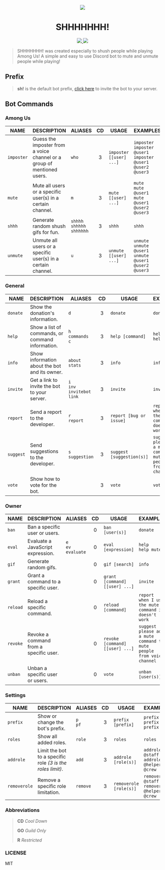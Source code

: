 <p align="center">
  <a href="https://top.gg/bot/761297770429939742">
    <img src="https://i.imgur.com/KFADw8K.png" />
  </a>
  <h1 align="center">SHHHHHHH!</h1>
</p>
<p align="center">
  <a href="https://paypal.me/shhhhhhhbot">
    <img src="https://img.shields.io/badge/PayPal-grey?style=flat-square&logo=paypal" />
  </a>
  <a href="https://www.patreon.com/shhhhhhh">
    <img src="https://img.shields.io/badge/Patreon-grey?style=flat-square&logo=patreon" />
  </a>
</p>

> SHHHHHHH! was created especially to shush people while playing Among Us! A simple and easy to use Discord bot to mute and unmute people while playing!



## Prefix

> **sh!** is the default bot prefix, [click here](https://discord.com/api/oauth2/authorize?client_id=761297770429939742&permissions=8&scope=bot) to invite the bot to your server.



## Bot Commands

### Among Us

| NAME       | DESCRIPTION                                                  | ALIASES                              |  CD  | USAGE                   | EXAMPLES                                                     |  GO  |  R   |
| ---------- | ------------------------------------------------------------ | ------------------------------------ | :--: | ----------------------- | ------------------------------------------------------------ | :--: | :--: |
| `imposter` | Guess the imposter from a voice channel or a group of mentioned users. | `who`                                |  3   | `imposter [[user] ...]` | `imposter`<br />`imposter @user1`<br />`imposter @user1 @user2 @user3` |  ✔️   |  ❌   |
| `mute`     | Mute all users or a specific user(s) in a certain channel.  | `m`                                  |  3   | `mute [[user] ...]`     | `mute`<br />`mute @user1`<br />`mute @user1 @user2 @user3`   |  ✔️   |  ❌   |
| `shhh`     | Generate random shush gifs for fun.                          | `shhhh`<br />`shhhhh`<br />`shhhhhh` |  3   | `shhh`                  | `shhh`                                                       |  ❌   |  ❌   |
| `unmute`   | Unmute all users or a specific user(s) in a certain channel. | `u`                                  |  3   | `unmute [[user] ...]`   | `unmute`<br />`unmute @user1`<br />`unmute @user1 @user2 @user3` |  ✔️   |  ❌   |



### General

| NAME      | DESCRIPTION                                       | ALIASES                                     |  CD  | USAGE                     | EXAMPLES                                                     |  GO  |  R   |
| --------- | ------------------------------------------------- | ------------------------------------------- | :--: | ------------------------- | ------------------------------------------------------------ | :--: | :--: |
| `donate`  | Show the donation's information.                  | `d`                                         |  3   | `donate`                  | `donate`                                                     |  ❌   |  ❌   |
| `help`    | Show a list of commands, or command information. | `h`<br />`commands`<br />`c`                |  3   | `help [command]`          | `help`<br />`help mute`                                      |  ❌   |  ❌   |
| `info`    | Show information about the bot and its owner.    | `about`<br />`stats`                        |  3   | `info`                    | `info`                                                       |  ❌   |  ❌   |
| `invite`  | Get a link to invite the bot to your server.      | `i`<br />`inv`<br />`invitebot`<br />`link` |  3   | `invite`                  | `invite`                                                     |  ❌   |  ❌   |
| `report`  | Send a report to the developer.                  | `r`<br />`report`                           |  3   | `report [bug or issue]`   | `report when I use the mute command it doesn't work`         |  ❌   |  ❌   |
| `suggest` | Send suggestions to the developer.               | `s`<br />`suggestion`                       |  3   | `suggest [suggestion(s)]` | `suggest please add a mute command to mute people from voice channel` |  ❌   |  ❌   |
| `vote`    | Show how to vote for the bot.                    |                                             |  3   | `vote`                    | `vote`                                                       |  ❌   |  ❌   |



### Owner

| NAME     | DESCRIPTION                             | ALIASES                       |  CD  | USAGE                           | EXAMPLES                                                     |  GO  |  R   |
| -------- | --------------------------------------- | ----------------------------- | :--: | ------------------------------- | ------------------------------------------------------------ | :--: | :--: |
| `ban`    | Ban a specific user or users.           |                               |  0   | `ban [user(s)]`                 | `donate`                                                     |  ❌   |  ✔️   |
| `eval`   | Evaluate a JavaScript expression.       | `e`<br />`ev`<br />`evaluate` |  0   | `eval [expression]`             | `help`<br />`help mute`                                      |  ❌   |  ✔️   |
| `gif`    | Generate random gifs.                   |                               |  0   | `gif [search]`                  | `info`                                                       |  ❌   |  ✔️   |
| `grant`  | Grant a command to a specific user.    |                               |  0   | `grant [command] [[user] ...]`  | `invite`                                                     |  ❌   |  ✔️   |
| `reload` | Reload a specific command.             |                               |  0   | `reload [command]`              | `report when I use the mute command it doesn't work`         |  ❌   |  ✔️  |
| `revoke` | Revoke a command from a specific user. |                               |  0   | `revoke [command] [[user] ...]` | `suggest please add a mute command to mute people from voice channel` |  ❌   |  ✔️   |
| `unban`  | Unban a specific user or users.         |                               |  0   | `vote`                          | `unban [user(s)]`                                            |  ❌   |  ✔️   |



### Settings

| NAME     | DESCRIPTION                        | ALIASES       |  CD  | USAGE             | EXAMPLES                                 |  GO  |  R   |
| -------- | ---------------------------------- | ------------- | :--: | ----------------- | ---------------------------------------- | :--: | :--: |
| `prefix` | Show or change the bot's prefix. | `p`<br />`pf` |  3   | `prefix [prefix]` | `prefix`<br />`prefix !`<br />`prefix _` |  ✔️   |  ❌   |
| `roles` | Show all added roles. | `role` | 3 | `roles` | `roles` | ✔️ | ❌ |
| `addrole` | Limit the bot to a specific role *(3 is the roles limit)*. | `add` | 3 | `addrole [role(s)]` | `addrole @staff`<br />`addrole @helper @crew` | ✔️ | ❌ |
| `removerole` | Remove a specific role limitation. | `remove` | 3 | `removerole [role(s)]` | `removerole @staff`<br />`removerole @helper @crew` | ✔️ | ❌ |



### Abbreviations

> **CD** *Cool Down*
>
> **GO** *Guild Only*
>
> **R** *Restricted*



### LICENSE

MIT
